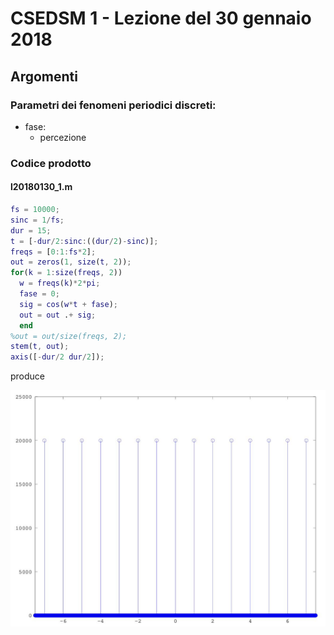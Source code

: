 # CSEDSM 1 - Lezione del 30 gennaio 2018

## Argomenti

### Parametri dei fenomeni periodici discreti:

* fase: 
  * percezione

### Codice prodotto

#### l20180130_1.m

```matlab
fs = 10000;
sinc = 1/fs;
dur = 15;
t = [-dur/2:sinc:((dur/2)-sinc)];
freqs = [0:1:fs*2];
out = zeros(1, size(t, 2));
for(k = 1:size(freqs, 2))
  w = freqs(k)*2*pi;
  fase = 0;
  sig = cos(w*t + fase);
  out = out .+ sig;
  end
%out = out/size(freqs, 2);
stem(t, out);
axis([-dur/2 dur/2]);
```

produce


![l20180130_1.m](./l20180130.jpg)

